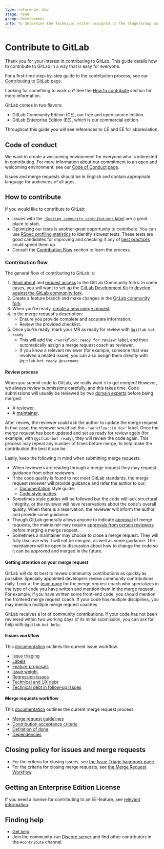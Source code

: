 ```yaml
---
type: reference, dev
stage: none
group: Development
info: To determine the technical writer assigned to the Stage/Group associated with this page, see https://about.gitlab.com/handbook/product/ux/technical-writing/#assignments
---
```


# Contribute to GitLab

Thank you for your interest in contributing to GitLab. This guide details how
to contribute to GitLab in a way that is easy for everyone.

For a first-time step-by-step guide to the contribution process, see our
[Contributing to GitLab](https://about.gitlab.com/community/contribute/) page.

Looking for something to work on? See the
[How to contribute](#how-to-contribute) section for more information.

GitLab comes in two flavors:

- GitLab Community Edition (CE), our free and open source edition.
- GitLab Enterprise Edition (EE), which is our commercial edition.

Throughout this guide you will see references to CE and EE for abbreviation.

## Code of conduct

We want to create a welcoming environment for everyone who is interested in contributing.
For more information about our commitment to an open and welcoming environment, see our [Code of Conduct page](https://about.gitlab.com/community/contribute/code-of-conduct/).

Issues and merge requests should be in English and contain appropriate language
for audiences of all ages.

## How to contribute

If you would like to contribute to GitLab:

- Issues with the
  [`~Seeking community contributions` label](../labels/index.md#label-for-community-contributors)
  are a great place to start.
- Optimizing our tests is another great opportunity to contribute. You can use
  [RSpec profiling statistics](https://gitlab-org.gitlab.io/rspec_profiling_stats/) to identify
  slowest tests. These tests are good candidates for improving and checking if any of
  [best practices](../testing_guide/best_practices.md)
  could speed them up.
- Consult the [Contribution Flow](#contribution-flow) section to learn the process.

### Contribution flow

The general flow of contributing to GitLab is:

1. [Read about](https://gitlab.com/gitlab-community/meta) and [request access](https://gitlab.com/gitlab-community/meta#request-access-to-community-forks)
   to the GitLab Community forks. In some cases, you will want to set up the
   [GitLab Development Kit](https://gitlab.com/gitlab-org/gitlab-development-kit) to
   [develop against the GitLab community fork](https://gitlab.com/gitlab-org/gitlab-development-kit/-/blob/main/doc/index.md#develop-in-your-own-gitlab-fork).
1. Create a feature branch and make changes in the [GitLab community fork](https://gitlab.com/gitlab-community/gitlab).
1. When you're ready, [create a new merge request](../../user/project/merge_requests/creating_merge_requests.md).
1. In the merge request's description:
   - Ensure you provide complete and accurate information.
   - Review the provided checklist.
1. Once you're ready, mark your MR as ready for review with `@gitlab-bot ready`.
   - This will add the `~"workflow::ready for review"` label, and then automatically assign a merge request coach as reviewer.
   - If you know a relevant reviewer (for example, someone that was involved a related issue), you can also
     assign them directly with `@gitlab-bot ready @username`.

#### Review process

When you submit code to GitLab, we really want it to get merged! However, we always review
submissions carefully, and this takes time. Code submissions will usually be reviewed by two
[domain experts](../code_review.md#domain-experts) before being merged:

- A [reviewer](../code_review.md#the-responsibility-of-the-reviewer).
- A [maintainer](../code_review.md#the-responsibility-of-the-maintainer).

After review, the reviewer could ask the author to update the merge request. In that case, the reviewer would set the `~"workflow::in dev"` label.
Once the merge request has been updated and set as ready for review again (for example, with `@gitlab-bot ready`), they will review the code again.
This process may repeat any number of times before merge, to help make the contribution the best it can be.

Lastly, keep the following in mind when submitting merge requests:

- When reviewers are reading through a merge request they may request guidance from other
  reviewers.
- If the code quality is found to not meet GitLab standards, the merge request reviewer will
  provide guidance and refer the author to our:
  - [Documentation](../documentation/styleguide/index.md) style guide.
  - [Code style guides](style_guides.md).
- Sometimes style guides will be followed but the code will lack structural integrity, or the
  reviewer will have reservations about the code's overall quality. When there is a reservation,
  the reviewer will inform the author and provide some guidance.
- Though GitLab generally allows anyone to indicate
  [approval](../../user/project/merge_requests/approvals/index.md) of merge requests, the
  maintainer may require [approvals from certain reviewers](../code_review.md#approval-guidelines)
  before merging a merge request.
- Sometimes a maintainer may choose to close a merge request. They will fully disclose why it will not
  be merged, as well as some guidance. The maintainers will be open to discussion about how to change
  the code so it can be approved and merged in the future.

#### Getting attention on your merge request

GitLab will do its best to review community contributions as quickly as possible. Specially
appointed developers review community contributions daily. Look at the
[team page](https://about.gitlab.com/company/team/) for the merge request coach who specializes in
the type of code you have written and mention them in the merge request. For example, if you have
written some front-end code, you should mention the frontend merge request coach. If
your code has multiple disciplines, you may mention multiple merge request coaches.

GitLab receives a lot of community contributions. If your code has not been reviewed within two
working days of its initial submission, you can ask for help with `@gitlab-bot help`.

#### Issues workflow

This [documentation](issue_workflow.md) outlines the current issue workflow:

- [Issue triaging](issue_workflow.md#issue-triaging)
- [Labels](../labels/index.md)
- [Feature proposals](issue_workflow.md#feature-proposals)
- [Issue weight](issue_workflow.md#issue-weight)
- [Regression issues](issue_workflow.md#regression-issues)
- [Technical and UX debt](../labels/index.md#technical-and-ux-debt)
- [Technical debt in follow-up issues](issue_workflow.md#technical-debt-in-follow-up-issues)

#### Merge requests workflow

This [documentation](merge_request_workflow.md) outlines the current merge request process.

- [Merge request guidelines](merge_request_workflow.md#merge-request-guidelines-for-contributors)
- [Contribution acceptance criteria](merge_request_workflow.md#contribution-acceptance-criteria)
- [Definition of done](merge_request_workflow.md#definition-of-done)
- [Dependencies](merge_request_workflow.md#dependencies)

## Closing policy for issues and merge requests

- For the criteria for closing issues, see [the Issue Triage handbook page](https://about.gitlab.com/handbook/engineering/quality/issue-triage/#outdated-issues).
- For the criteria for closing merge requests, see [the Merge Request Workflow](merge_request_workflow.md).

## Getting an Enterprise Edition License

If you need a license for contributing to an EE-feature, see
[relevant information](https://about.gitlab.com/handbook/marketing/community-relations/contributor-success/community-contributors-workflows.html#contributing-to-the-gitlab-enterprise-edition-ee).

## Finding help

- [Get help](https://about.gitlab.com/get-help/).
- Join the community-run [Discord server](https://discord.gg/gitlab) and find other contributors in the `#contribute` channel.
